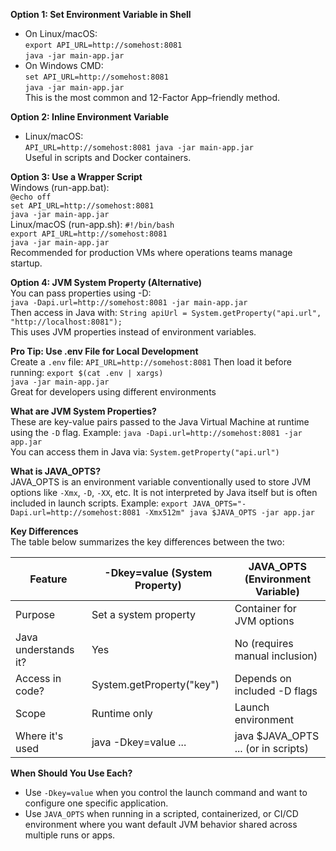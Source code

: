 **Option 1: Set Environment Variable in Shell**  
  
- On Linux/macOS:  
`export API_URL=http://somehost:8081`  
`java -jar main-app.jar`
- On Windows CMD:  
`set API_URL=http://somehost:8081`  
`java -jar main-app.jar`  
This is the most common and 12-Factor App–friendly method.
  
  
**Option 2: Inline Environment Variable**  
- Linux/macOS:  
`API_URL=http://somehost:8081 java -jar main-app.jar`  
Useful in scripts and Docker containers.  
  

**Option 3: Use a Wrapper Script**  
Windows (run-app.bat):  
`@echo off`  
`set API_URL=http://somehost:8081`  
`java -jar main-app.jar`  
Linux/macOS (run-app.sh): 
`#!/bin/bash`  
`export API_URL=http://somehost:8081`  
`java -jar main-app.jar`  
Recommended for production VMs where operations teams manage startup.  
  
  
**Option 4: JVM System Property (Alternative)**  
You can pass properties using -D:  
`java -Dapi.url=http://somehost:8081 -jar main-app.jar`  
Then access in Java with: 
`String apiUrl = System.getProperty("api.url", "http://localhost:8081");`  
This uses JVM properties instead of environment variables.  
  
  
**Pro Tip: Use .env File for Local Development**  
Create a `.env` file: `API_URL=http://somehost:8081` Then load it before running:
`export $(cat .env | xargs)`  
`java -jar main-app.jar`  
Great for developers using different environments  
  
  
**What are JVM System Properties?**  
These are key-value pairs passed to the Java Virtual Machine at runtime using the `-D` flag. Example:
`java -Dapi.url=http://somehost:8081 -jar app.jar`  
You can access them in Java via:
`System.getProperty("api.url")`  
  

**What is JAVA_OPTS?**  
JAVA_OPTS is an environment variable conventionally used to store JVM options like `-Xmx`, `-D`,
`-XX`, etc. It is not interpreted by Java itself but is often included in launch scripts. Example: `export JAVA_OPTS="-Dapi.url=http://somehost:8081 -Xmx512m" java $JAVA_OPTS -jar app.jar`    
  
  
**Key Differences**  
The table below summarizes the key differences between the two:  

|      Feature        | -Dkey=value (System Property) | JAVA_OPTS (Environment Variable)   |  
|---------------------|-------------------------------|------------------------------------|  
|      Purpose        |   Set a system property       |Container for JVM options           |    
| Java understands it?|              Yes              | No (requires manual inclusion)     |   
|   Access in code?   |   System.getProperty("key")   | Depends on included -D flags       |   
|       Scope         |          Runtime only         | Launch environment                 |  
|   Where it's used   |       java -Dkey=value ...    | java $JAVA_OPTS ... (or in scripts)|   
   
  
**When Should You Use Each?**  
- Use `-Dkey=value` when you control the launch command and want to configure one specific
application.  
- Use `JAVA_OPTS` when running in a scripted, containerized, or CI/CD environment
where you want default JVM behavior shared across multiple runs or apps.